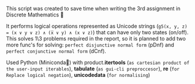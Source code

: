This script was created to save time when writing the 3rd assignment in Discrete Mathematics 🧮

It performs logical operations represented as Unicode strings (`g5(x, y, z) = (x ∨ y ∨ z) ∧ (x̅ ∨ y) ∧ (x ∨ z)`) that can have only two states (on/off). This solves 1\3 problems required in the report, so it is planned to add two more func's for solving: `perfect disjunctive normal form` (pDnf) and `perfect conjunctive normal form` (dCnf).

Used Python (Miniconda🐍) with product.<b>itertools</b> (`as cartesian product of the user-input iterables`), <b>tabulate</b> (`as gui-cli preproccesor`), <b>re</b> (`for Replace logical negation`), <b>unicodedata</b> (`for normalising`)
